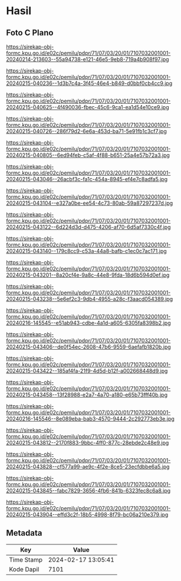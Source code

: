 # Hasil

## Foto C Plano

https://sirekap-obj-formc.kpu.go.id/e02c/pemilu/pdpr/71/07/03/20/01/7107032001001-20240214-213603--55a94738-e121-46e5-9eb8-719a4b908f97.jpg

https://sirekap-obj-formc.kpu.go.id/e02c/pemilu/pdpr/71/07/03/20/01/7107032001001-20240215-040236--1d3b7c4a-3f45-46e4-b849-d0bbf0cb4cc9.jpg

https://sirekap-obj-formc.kpu.go.id/e02c/pemilu/pdpr/71/07/03/20/01/7107032001001-20240215-040625--4f490036-fbec-45c6-9ca1-ea1d54e10ce9.jpg

https://sirekap-obj-formc.kpu.go.id/e02c/pemilu/pdpr/71/07/03/20/01/7107032001001-20240215-040726--286f79d2-6e6a-453d-ba71-5e91fb1c3cf7.jpg

https://sirekap-obj-formc.kpu.go.id/e02c/pemilu/pdpr/71/07/03/20/01/7107032001001-20240215-040805--6ed94feb-c5af-4f88-b651-25a4e57b72a3.jpg

https://sirekap-obj-formc.kpu.go.id/e02c/pemilu/pdpr/71/07/03/20/01/7107032001001-20240215-043046--26acbf3c-fa1c-454a-8945-ef4e7c8adfa5.jpg

https://sirekap-obj-formc.kpu.go.id/e02c/pemilu/pdpr/71/07/03/20/01/7107032001001-20240215-043104--e327a0be-ee54-4c73-80ab-59a87297237d.jpg

https://sirekap-obj-formc.kpu.go.id/e02c/pemilu/pdpr/71/07/03/20/01/7107032001001-20240215-043122--6d224d3d-d475-4206-af70-6d5af7330c4f.jpg

https://sirekap-obj-formc.kpu.go.id/e02c/pemilu/pdpr/71/07/03/20/01/7107032001001-20240215-043140--179c8cc9-c53a-44a8-bafb-c1ec0c7ac171.jpg

https://sirekap-obj-formc.kpu.go.id/e02c/pemilu/pdpr/71/07/03/20/01/7107032001001-20240215-043201--8a20cf4e-9a8c-44e8-9fda-18d6b594d0ef.jpg

https://sirekap-obj-formc.kpu.go.id/e02c/pemilu/pdpr/71/07/03/20/01/7107032001001-20240215-043238--5e6ef2c3-9db4-4955-a28c-f3aacd054389.jpg

https://sirekap-obj-formc.kpu.go.id/e02c/pemilu/pdpr/71/07/03/20/01/7107032001001-20240216-145545--e51ab943-cdbe-4a1d-a605-6305fa8398b2.jpg

https://sirekap-obj-formc.kpu.go.id/e02c/pemilu/pdpr/71/07/03/20/01/7107032001001-20240215-043406--de0f54ec-2608-47b6-9559-6aefafb1820b.jpg

https://sirekap-obj-formc.kpu.go.id/e02c/pemilu/pdpr/71/07/03/20/01/7107032001001-20240215-043422--185af4fa-21f9-4d5d-b12f-a002668448d9.jpg

https://sirekap-obj-formc.kpu.go.id/e02c/pemilu/pdpr/71/07/03/20/01/7107032001001-20240215-043458--13f28988-e2a7-4a70-a180-e65b73fff40b.jpg

https://sirekap-obj-formc.kpu.go.id/e02c/pemilu/pdpr/71/07/03/20/01/7107032001001-20240216-145546--8e089eba-bab3-4570-9444-2c292773eb3e.jpg

https://sirekap-obj-formc.kpu.go.id/e02c/pemilu/pdpr/71/07/03/20/01/7107032001001-20240215-043812--2170f883-9bbc-4ff0-877c-28ebde2c48e9.jpg

https://sirekap-obj-formc.kpu.go.id/e02c/pemilu/pdpr/71/07/03/20/01/7107032001001-20240215-043828--cf577a99-ae9c-4f2e-8ce5-23ecfdbbe6a5.jpg

https://sirekap-obj-formc.kpu.go.id/e02c/pemilu/pdpr/71/07/03/20/01/7107032001001-20240215-043845--fabc7829-3656-4fb6-841b-6323fec8c6a8.jpg

https://sirekap-obj-formc.kpu.go.id/e02c/pemilu/pdpr/71/07/03/20/01/7107032001001-20240215-043904--effd3c2f-18b5-4998-8f79-bc06a210e379.jpg


## Metadata

| Key        | Value               |
| ---------- | ------------------- |
| Time Stamp | 2024-02-17 13:05:41 |
| Kode Dapil | 7101                |



